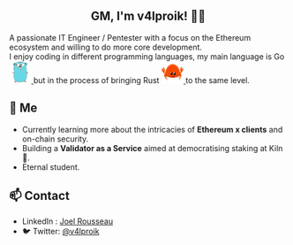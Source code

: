 <h2 align="center">GM, I'm v4lproik! 👨‍💻</h2>

A passionate IT Engineer / Pentester with a focus on the Ethereum ecosystem and willing to do more core development. <br />I enjoy coding in different programming languages, my main language is Go <a href="https://golang.org" target="_blank" rel="noreferrer"> <img src="https://raw.githubusercontent.com/devicons/devicon/master/icons/go/go-original.svg" alt="go" width="40" height="40"/> </a> but in the process of bringing Rust <a href="https://golang.org" target="_blank" rel="noreferrer"> <img src="https://raw.githubusercontent.com/v4lproik/v4lproik/master/ferris.png" alt="go" width="40" height="40"/> </a> to the same level.

## 📝 Me
- Currently learning more about the intricacies of **Ethereum x clients** and on-chain security.  
- Building a <b>Validator as a Service</b> aimed at democratising staking at Kiln 🚀.  
- Eternal student.  

## 📫 Contact
- LinkedIn  : [Joel Rousseau](https://www.linkedin.com/in/joelrousseau/)
- 🐦 Twitter: [@v4lproik](https://twitter.com/v4lproik)
